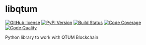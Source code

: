 # libqtum
[![GitHub license][license-image]][license-url]
[![PyPI Version][pypi-image]][pypi-url]
[![Build Status][build-image]][build-url]
[![Code Coverage][coverage-image]][coverage-url]
[![Code Quality][quality-image]][quality-url]
<!-- Badges -->
[license-image]: https://img.shields.io/github/license/ivanovart/libqtum?style=flat-square
[license-url]: https://github.com/ivanovart/libqtum/blob/master/LICENSE
[pypi-image]: https://img.shields.io/pypi/v/libqtum?style=flat-square
[pypi-url]: https://pypi.org/project/libqtum/
[build-image]: https://img.shields.io/travis/ivanovart/libqtum?style=flat-square
[build-url]: https://travis-ci.com/ivanovart/libqtum
[coverage-image]: https://img.shields.io/coveralls/github/ivanovart/libqtum?style=flat-square
[coverage-url]: https://coveralls.io/github/ivanovart/libqtum?branch=master
[quality-image]: https://img.shields.io/codeclimate/maintainability/ivanovart/libqtum?style=flat-square
[quality-url]: https://codeclimate.com/github/ivanovart/libqtum/maintainability


Python library to work with QTUM Blockchain
